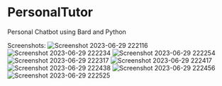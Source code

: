 # PersonalTutor
Personal Chatbot using Bard and Python

Screenshots:
![Screenshot 2023-06-29 222116](https://github.com/TheRexishere/PersonalTutor/assets/95215534/0bf3c644-e682-4c48-b37e-7fcaebb77fb0)
![Screenshot 2023-06-29 222234](https://github.com/TheRexishere/PersonalTutor/assets/95215534/b9383dce-e304-46ab-bfc5-a42c04729644)
![Screenshot 2023-06-29 222254](https://github.com/TheRexishere/PersonalTutor/assets/95215534/9670c459-fa21-4673-b191-33a2c41de582)
![Screenshot 2023-06-29 222317](https://github.com/TheRexishere/PersonalTutor/assets/95215534/de4f657b-48d8-479a-8e2d-caac527f9a31)
![Screenshot 2023-06-29 222417](https://github.com/TheRexishere/PersonalTutor/assets/95215534/7be1a07d-4f4f-4eb6-8396-44a85c22f127)
![Screenshot 2023-06-29 222438](https://github.com/TheRexishere/PersonalTutor/assets/95215534/a4f1bdd7-9aeb-4fe2-89cf-6a9bdea3b45f)
![Screenshot 2023-06-29 222456](https://github.com/TheRexishere/PersonalTutor/assets/95215534/97a7a728-ea56-4662-9b18-f6e4b9e578ac)
![Screenshot 2023-06-29 222525](https://github.com/TheRexishere/PersonalTutor/assets/95215534/2342746f-8b1f-43a5-b493-e5d87b1acee7)





